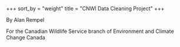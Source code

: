 +++
sort_by = "weight"
title = "CNWI Data Cleaning Project"
+++

By Alan Rempel

For the Canadian Wildlife Service branch of Environment and Climate Change Canada
